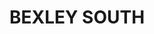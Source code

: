 ---
lastmod: '2025-04-06T06:05:20+00:00'
latitude: -33.948744
layout: suburb
longitude: 151.119517
postcode: '2207'
state: NSW
title: BEXLEY SOUTH
url: /nsw/bexley-south/
---